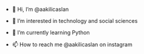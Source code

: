 - 👋 Hi, I’m @aakilicaslan
- 👀 I’m interested in technology and social sciences
- 🌱 I’m currently learning Python

- 📫 How to reach me @aakilicaslan on instagram

<!---
aakilicaslan/aakilicaslan is a ✨ special ✨ repository because its `README.md` (this file) appears on your GitHub profile.
You can click the Preview link to take a look at your changes.
--->
